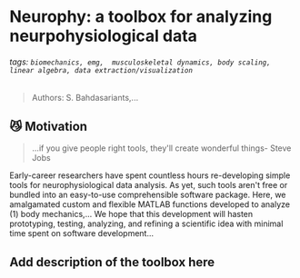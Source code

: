 # Neurophy: a toolbox for analyzing neurpohysiological data

###### tags: `biomechanics, emg,  musculoskeletal dynamics, body scaling, linear algebra, data extraction/visualization `

> Authors: S. Bahdasariants,...

## :smirk_cat: Motivation
> ...if you give people right tools, they'll create wonderful things- Steve Jobs

Early-career researchers have spent countless hours re-developing simple tools for neurophysiological data analysis. As yet, such tools aren't free or bundled into an easy-to-use comprehensible software package. Here, we amalgamated custom and flexible MATLAB functions developed to analyze (1) body mechanics,... We hope that this development will hasten prototyping, testing, analyzing, and refining a scientific idea with minimal time spent on software development...

## Add description of the toolbox here
